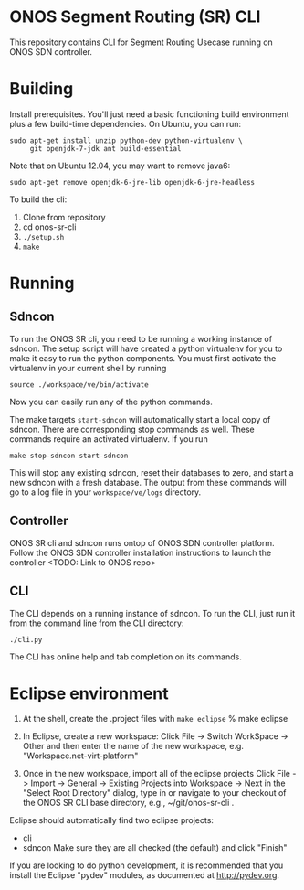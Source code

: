 ONOS Segment Routing (SR) CLI
==============================

This repository contains CLI for Segment Routing Usecase running on ONOS SDN 
controller. 

# Building #
Install prerequisites.  You'll just need a basic functioning build
environment plus a few build-time dependencies.  On Ubuntu, you can
run:

    sudo apt-get install unzip python-dev python-virtualenv \
    	 git openjdk-7-jdk ant build-essential

Note that on Ubuntu 12.04, you may want to remove java6:

    sudo apt-get remove openjdk-6-jre-lib openjdk-6-jre-headless

To build the cli:

1. Clone from repository
2. cd onos-sr-cli
3. `./setup.sh`
4. `make`

# Running #

## Sdncon ##
To run the ONOS SR cli, you need to be running a working
instance of sdncon.  The setup script will have created
a python virtualenv for you to make it easy to run the python
components.  You must first activate the virtualenv in your current
shell by running

    source ./workspace/ve/bin/activate

Now you can easily run any of the python commands.

The make targets `start-sdncon` will
automatically start a local copy of sdncon.  There are
corresponding stop commands as well.  These commands require an
activated virtualenv.  If you run

    make stop-sdncon start-sdncon

This will stop any existing sdncon, reset their
databases to zero, and start a new sdncon with a fresh database.  The
output from these commands will go to a log file in your
`workspace/ve/logs` directory.

## Controller ##

ONOS SR cli and sdncon runs ontop of ONOS SDN controller platform. Follow the 
ONOS SDN controller installation instructions to launch the controller
<TODO: Link to ONOS repo> 

## CLI ##

The CLI depends on a running instance of sdncon.  To run the CLI, just
run it from the command line from the CLI directory:

    ./cli.py

The CLI has online help and tab completion on its commands.

# Eclipse environment #

1) At the shell, create the .project files with `make eclipse`
% make eclipse

2) In Eclipse, create a new workspace:
Click File -> Switch WorkSpace -> Other and then enter the name of
the new workspace, e.g. "Workspace.net-virt-platform"

3) Once in the new workspace, import all of the eclipse projects
Click File -> Import -> General -> Existing Projects into Workspace
-> Next in the "Select Root Directory" dialog, type in or navigate
to your checkout of the ONOS SR CLI base directory, e.g.,
~/git/onos-sr-cli .

Eclipse should automatically find two eclipse projects: 
* cli
* sdncon
Make sure they are all checked (the default) and click "Finish"

If you are looking to do python development, it is recommended that
you install the Eclipse "pydev" modules, as documented at http://pydev.org.
